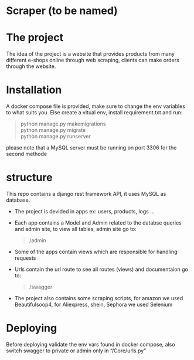 # Scraper (to be named)

# The project

The idea of the project is a website that provides products from many different e-shops online through web scraping, clients can make orders through the website.

# Installation

A docker compose file is provided, make sure to change the env variables to what suits you.
Else create a vitual env, install requirement.txt and run: 

>python manage.py makemigrations <br/>
>python manage.py migrate <br/>
>python manage.py runserver <br/>
>

please note that a MySQL server must be running on port 3306 for the second methode

# structure

This repo contains a django rest framework API, it uses MySQL as database.

 

- The project is devided in apps ex: users, products, logs …
- Each app contains a Model and Admin related to the databse queries and admin site, to view all tables, admin site go to:
    
    > /admin
    > 
- Some of the apps contain views which are responsible for handling requests
- Urls contain the url route to see all routes (views) and documentaion go to:
    
    > /swagger
    > 
- The project also contains some scraping scripts, for amazon we used Beautifulsoop4, for Aliexpress, shein, Sephora we used Selenium

# Deploying

Before deploying validate the env vars found in docker compose, also switch swagger to private or admin only in “/Core/urls.py”
